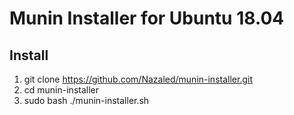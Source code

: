 # Munin Installer for Ubuntu 18.04

## Install
1. git clone https://github.com/Nazaled/munin-installer.git
2. cd munin-installer
4. sudo bash ./munin-installer.sh

